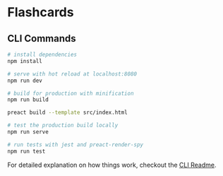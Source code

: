 # Flashcards

## CLI Commands

``` bash
# install dependencies
npm install

# serve with hot reload at localhost:8080
npm run dev

# build for production with minification
npm run build

preact build --template src/index.html

# test the production build locally
npm run serve

# run tests with jest and preact-render-spy 
npm run test
```

For detailed explanation on how things work, checkout the [CLI Readme](https://github.com/developit/preact-cli/blob/master/README.md).
